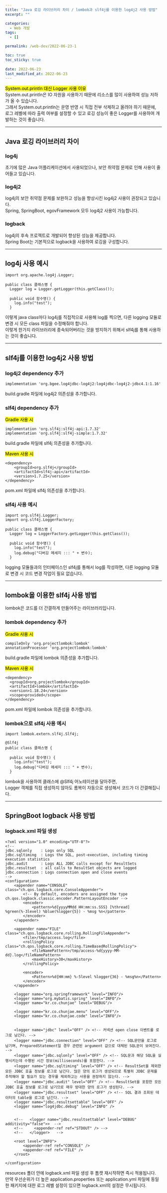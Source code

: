 ```yaml
---
title: "Java 로깅 라이브러리 차이 / lombok과 slf4j를 이용한 log4j2 사용 방법"
excerpt: ""

categories:
  - Web 개발
tags:
  - []

permalink: /web-dev/2022-06-23-1

toc: true
toc_sticky: true
 
date: 2022-06-23
last_modified_at: 2022-06-23
---
```


<mark>System.out.println 대신 Logger 사용 이유</mark>  
System.out.println은 IO 자원을 사용하기 때문에 리소스를 많이 사용하여 성능 저하가 올 수 있습니다.  
그래서 System.out.println는 운영 반영 시 직접 전부 삭제하고 올려야 하기 때문에,  
로그 레벨에 따라 출력 여부를 설정할 수 있고 로깅 성능이 좋은 Logger를 사용하여 개발하는 것이 좋습니다.

---

## Java 로깅 라이브러리 차이

### log4j
초기에 많은 Java 어플리케이션에서 사용되었으나, 보안 취약점 문제로 인해 사용이 줄어들고 있습니다.

### log4j2
log4j의 보안 취약점 문제를 보완하고 성능을 향상시킨 log4j2 사용이 권장되고 있습니다.  
Spring, SpringBoot, egovFramework 모두 log4j2 사용이 가능합니다.

### logback
log4j의 후속 프로젝트로 개발되어 향상된 성능을 제공합니다.  
Spring Boot는 기본적으로 logback을 사용하여 로깅을 구성합니다.

---

## log4j 사용 예시
```
import org.apache.log4j.Logger;

public class 클래스명 {
  Logger log = Logger.getLogger(this.getClass());

  public void 함수명() {
    log.info("test");
  }
```
이렇게 java class마다 log4j를 직접적으로 사용해 log를 찍으면, 다른 logging 모듈로 변경 시 모든 class 파일을 수정해줘야 합니다.  
이렇게 한가지 라이브러리에 종속되어버리는 것을 방지하기 위해서 slf4j를 통해 사용하는 것이 좋습니다.

---

## slf4j를 이용한 log4j2 사용 방법

### log4j2 dependency 추가
```
implementation 'org.bgee.log4jdbc-log4j2:log4jdbc-log4j2-jdbc4.1:1.16'
```
build.gradle 파일에 log4j2 의존성을 추가합니다.

### slf4j dependency 추가

<mark>Gradle 사용 시</mark>
```
implementation 'org.slf4j:slf4j-api:1.7.32'
implementation 'org.slf4j:slf4j-simple:1.7.32'
```
build.gradle 파일에 slf4j 의존성을 추가합니다.

<mark>Maven 사용 시</mark>
```
<dependency>
    <groupId>org.slf4j</groupId>
    <artifactId>slf4j-api</artifactId>
    <version>1.7.25</version>
</dependency>
```
pom.xml 파일에 slf4j 의존성을 추가합니다.

### slf4j 사용 예시
```
import org.slf4j.Logger;
import org.slf4j.LoggerFactory;

public class 클래스명 {
  Logger log = LoggerFactory.getLogger(this.getClass());

  public void 함수명() {
    log.info("test");
    log.debug("디버깅 메세지 ::: " + 변수);
  }
```
logging 모듈들과의 인터페이스인 slf4j를 통해서 log를 작성하면, 다른 logging 모듈로 변경 시 코드 변경 작업이 필요 없습니다.

---

## lombok을 이용한 slf4j 사용 방법

lombok은 코드를 더 간결하게 만들어주는 라이브러리입니다.

### lombok dependency 추가

<mark>Gradle 사용 시</mark>
```
compileOnly 'org.projectlombok:lombok'
annotationProcessor 'org.projectlombok:lombok'
```
build.gradle 파일에 lombok 의존성을 추가합니다.

<mark>Maven 사용 시</mark>
```
<dependency>
  <groupId>org.projectlombok</groupId>
  <artifactId>lombok</artifactId>
  <version>1.18.24</version>
  <scope>provided</scope>
</dependency>
```
pom.xml 파일에 lombok 의존성을 추가합니다.

### lombok으로 slf4j 사용 예시
```
import lombok.extern.slf4j.Slf4j;

@Slf4j
public class 클래스명 {

  public void 함수명() {
    log.info("test");
    log.debug("디버깅 메세지 ::: " + 변수);
  }
```
lombok을 사용하여 클래스에 @Slf4j 어노테이션을 달아주면,  
Logger 객체를 직접 생성하지 않아도 롬복이 자동으로 생성해서 코드가 더 간결해집니다.

---

## SpringBoot logback 사용 방법

### logback.xml 파일 생성
```
<?xml version="1.0" encoding="UTF-8"?>
<!--
jdbc.sqlonly    : Logs only SQL
jdbc.sqltiming  : Logs the SQL, post-execution, including timing execution statistics
jdbc.audit      : Logs ALL JDBC calls except for ResultSets
jdbc.resultset  : all calls to ResultSet objects are logged
jdbc.connection : Logs connection open and close events
-->
<configuration>
    <appender name="CONSOLE" class="ch.qos.logback.core.ConsoleAppender">
        <!-- By default, encoders are assigned the type ch.qos.logback.classic.encoder.PatternLayoutEncoder -->
        <encoder>
            <pattern>%d{yyyyMMdd HH:mm:ss.SSS} [%thread] %green(%-3level) %blue(%logger{5}) - %msg %n</pattern>
        </encoder>
    </appender>

    <appender name="FILE" class="ch.qos.logback.core.rolling.RollingFileAppender">
        <file>/tmp/access.log</file>
        <rollingPolicy class="ch.qos.logback.core.rolling.TimeBasedRollingPolicy">
            <fileNamePattern>/tmp/access-%d{yyyy-MM-dd}.log</fileNamePattern>
            <maxHistory>30</maxHistory>
        </rollingPolicy>

        <encoder>
            <Pattern>%d{HH:mm} %-5level %logger{36} - %msg%n</Pattern>
        </encoder>
    </appender>

    <logger name="org.springframework" level="INFO"/>
    <logger name="org.mybatis.spring" level="INFO"/>
    <logger name="kr.co.chunjae" level="DEBUG"/>

    <logger name="kr.co.chunjae.menu" level="OFF"/>
    <logger name="kr.co.chunjae.code" level="INFO"/>


    <logger name="jdbc" level="OFF" /> <!-- 커넥션 open close 이벤트를 로그로 남긴다. -->
    <logger name="jdbc.connection" level="OFF" /> <!-- SQL문만을 로그로 남기며, PreparedStatement일 경우 관련된 argument 값으로 대체된 SQL문이 보여진다. -->
    <logger name="jdbc.sqlonly" level="OFF" /> <!-- SQL문과 해당 SQL을 실행시키는데 수행된 시간 정보(milliseconds)를 포함한다. -->
    <logger name="jdbc.sqltiming" level="OFF" /> <!-- ResultSet을 제외한 모든 JDBC 호출 정보를 로그로 남긴다. 많은 양의 로그가 생성되므로 특별히 JDBC 문제를 추적해야 할 필요가 있는 경우를 제외하고는 사용을 권장하지 않는다. -->
    <logger name="jdbc.audit" level="OFF" /> <!-- ResultSet을 포함한 모든 JDBC 호출 정보를 로그로 남기므로 매우 방대한 양의 로그가 생성된다. -->
    <logger name="jdbc.resultset" level="OFF" /> <!-- SQL 결과 조회된 데이터의 table을 로그로 남긴다. -->
    <logger name="jdbc.resultsettable" level="OFF" />
    <logger name="log4jdbc.debug" level="INFO" />


    <!--   <logger name="jdbc.resultsettable" level="DEBUG" additivity="false">>  -->
    <!--     <appender-ref ref="STDOUT" /> -->
    <!--   </logger>   -->

    <root level="INFO">
        <appender-ref ref="CONSOLE" />
        <appender-ref ref="FILE" />
    </root>

</configuration>
```
resources 폴더 안에 logback.xml 파일 생성 후 톰캣 재시작하면 즉시 적용됩니다.  
만약 우선순위가 더 높은 application.properties 또는 application.yml 파일에 동일한 패키지에 대한 로그 레벨 설정이 있으면 logback.xml의 설정은 무시됩니다.
